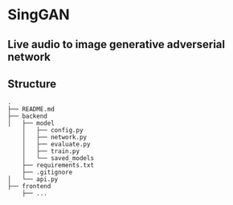 # SingGAN

## Live audio to image generative adverserial network

## Structure

```
.
├── README.md
├── backend
│   ├── model
    │   ├── config.py
    │   ├── network.py
    │   ├── evaluate.py
    │   ├── train.py
    │   └── saved_models
    ├── requirements.txt
    ├── .gitignore
│   └── api.py
├── frontend
    ├── ...

```
